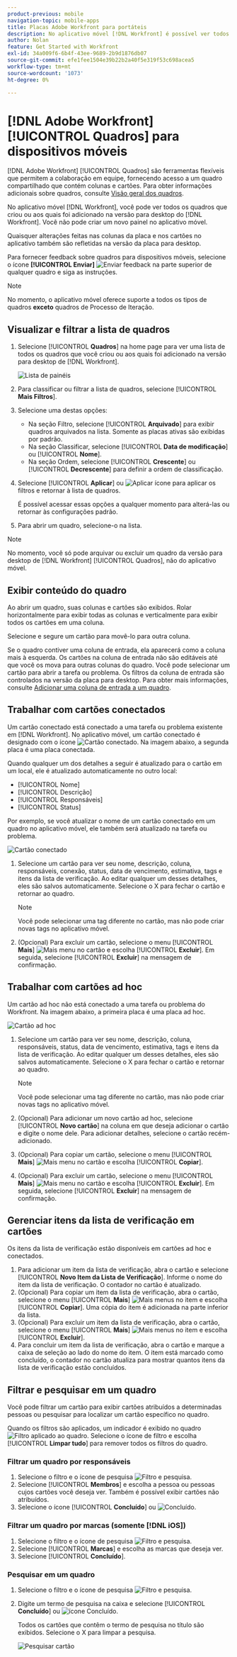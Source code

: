 ```yaml
---
product-previous: mobile
navigation-topic: mobile-apps
title: Placas Adobe Workfront para portáteis
description: No aplicativo móvel [!DNL Workfront] é possível ver todos os quadros criados ou adicionados na versão para desktop do [!DNL Workfront].
author: Nolan
feature: Get Started with Workfront
exl-id: 34a009f6-6b4f-43ee-9689-2b9d1876db07
source-git-commit: efe1fee1504e39b22b2a40f5e319f53c698acea5
workflow-type: tm+mt
source-wordcount: '1073'
ht-degree: 0%

---
```


# [!DNL Adobe Workfront] [!UICONTROL Quadros] para dispositivos móveis

[!DNL Adobe Workfront] [!UICONTROL Quadros] são ferramentas flexíveis que permitem a colaboração em equipe, fornecendo acesso a um quadro compartilhado que contém colunas e cartões. Para obter informações adicionais sobre quadros, consulte [Visão geral dos quadros](/help/quicksilver/agile/boards-overview.md).

No aplicativo móvel [!DNL Workfront], você pode ver todos os quadros que criou ou aos quais foi adicionado na versão para desktop do [!DNL Workfront]. Você não pode criar um novo painel no aplicativo móvel.

Quaisquer alterações feitas nas colunas da placa e nos cartões no aplicativo também são refletidas na versão da placa para desktop.

Para fornecer feedback sobre quadros para dispositivos móveis, selecione o ícone **[!UICONTROL Enviar]** ![Enviar feedback](assets/mobile-send-feedback-icon.png) na parte superior de qualquer quadro e siga as instruções.

>[!NOTE]
>
>No momento, o aplicativo móvel oferece suporte a todos os tipos de quadros **exceto** quadros de Processo de Iteração.

## Visualizar e filtrar a lista de quadros

1. Selecione [!UICONTROL **Quadros**] na home page para ver uma lista de todos os quadros que você criou ou aos quais foi adicionado na versão para desktop de [!DNL Workfront].

   ![Lista de painéis](assets/mobile-all-boards-displayed.png)

1. Para classificar ou filtrar a lista de quadros, selecione [!UICONTROL **Mais Filtros**].
1. Selecione uma destas opções:

   * Na seção Filtro, selecione [!UICONTROL **Arquivado**] para exibir quadros arquivados na lista. Somente as placas ativas são exibidas por padrão.
   * Na seção Classificar, selecione [!UICONTROL **Data de modificação**] ou [!UICONTROL **Nome**].
   * Na seção Ordem, selecione [!UICONTROL **Crescente**] ou [!UICONTROL **Decrescente**] para definir a ordem de classificação.

1. Selecione [!UICONTROL **Aplicar**] ou ![Aplicar ícone](assets/mobile-apply-icon-checkmark.png) para aplicar os filtros e retornar à lista de quadros.

   É possível acessar essas opções a qualquer momento para alterá-las ou retornar às configurações padrão.

1. Para abrir um quadro, selecione-o na lista.

>[!NOTE]
>
>No momento, você só pode arquivar ou excluir um quadro da versão para desktop de [!DNL Workfront] [!UICONTROL Quadros], não do aplicativo móvel.

## Exibir conteúdo do quadro

Ao abrir um quadro, suas colunas e cartões são exibidos. Rolar horizontalmente para exibir todas as colunas e verticalmente para exibir todos os cartões em uma coluna.

Selecione e segure um cartão para movê-lo para outra coluna.

Se o quadro contiver uma coluna de entrada, ela aparecerá como a coluna mais à esquerda. Os cartões na coluna de entrada não são editáveis até que você os mova para outras colunas do quadro. Você pode selecionar um cartão para abrir a tarefa ou problema. Os filtros da coluna de entrada são controlados na versão da placa para desktop. Para obter mais informações, consulte [Adicionar uma coluna de entrada a um quadro](/help/quicksilver/agile/use-boards-agile-planning-tools/add-intake-column-to-board.md).

## Trabalhar com cartões conectados

Um cartão conectado está conectado a uma tarefa ou problema existente em [!DNL Workfront]. No aplicativo móvel, um cartão conectado é designado com o ícone ![Cartão conectado](assets/mobile-boards-connected-card-icon.png). Na imagem abaixo, a segunda placa é uma placa conectada.

Quando qualquer um dos detalhes a seguir é atualizado para o cartão em um local, ele é atualizado automaticamente no outro local:

* [!UICONTROL Nome]
* [!UICONTROL Descrição]
* [!UICONTROL Responsáveis]
* [!UICONTROL Status]

Por exemplo, se você atualizar o nome de um cartão conectado em um quadro no aplicativo móvel, ele também será atualizado na tarefa ou problema.

![Cartão conectado](assets/mobile-types-of-cards.png)

1. Selecione um cartão para ver seu nome, descrição, coluna, responsáveis, conexão, status, data de vencimento, estimativa, tags e itens da lista de verificação. Ao editar qualquer um desses detalhes, eles são salvos automaticamente. Selecione o X para fechar o cartão e retornar ao quadro.

   >[!NOTE]
   >
   >Você pode selecionar uma tag diferente no cartão, mas não pode criar novas tags no aplicativo móvel.

1. (Opcional) Para excluir um cartão, selecione o menu [!UICONTROL **Mais**] ![Mais menu](assets/more-icon-spectrum.png) no cartão e escolha [!UICONTROL **Excluir**]. Em seguida, selecione [!UICONTROL **Excluir**] na mensagem de confirmação.

## Trabalhar com cartões ad hoc

Um cartão ad hoc não está conectado a uma tarefa ou problema do Workfront. Na imagem abaixo, a primeira placa é uma placa ad hoc.

![Cartão ad hoc](assets/mobile-types-of-cards.png)

1. Selecione um cartão para ver seu nome, descrição, coluna, responsáveis, status, data de vencimento, estimativa, tags e itens da lista de verificação. Ao editar qualquer um desses detalhes, eles são salvos automaticamente. Selecione o X para fechar o cartão e retornar ao quadro.

   >[!NOTE]
   >
   >Você pode selecionar uma tag diferente no cartão, mas não pode criar novas tags no aplicativo móvel.

1. (Opcional) Para adicionar um novo cartão ad hoc, selecione [!UICONTROL **Novo cartão**] na coluna em que deseja adicionar o cartão e digite o nome dele. Para adicionar detalhes, selecione o cartão recém-adicionado.

1. (Opcional) Para copiar um cartão, selecione o menu [!UICONTROL **Mais**] ![Mais menu](assets/more-icon-spectrum.png) no cartão e escolha [!UICONTROL **Copiar**].

1. (Opcional) Para excluir um cartão, selecione o menu [!UICONTROL **Mais**] ![Mais menu](assets/more-icon-spectrum.png) no cartão e escolha [!UICONTROL **Excluir**]. Em seguida, selecione [!UICONTROL **Excluir**] na mensagem de confirmação.

## Gerenciar itens da lista de verificação em cartões

Os itens da lista de verificação estão disponíveis em cartões ad hoc e conectados.

1. Para adicionar um item da lista de verificação, abra o cartão e selecione [!UICONTROL **Novo Item da Lista de Verificação**]. Informe o nome do item da lista de verificação. O contador no cartão é atualizado.
1. (Opcional) Para copiar um item da lista de verificação, abra o cartão, selecione o menu [!UICONTROL **Mais**] ![Mais menus](assets/more-icon-spectrum.png) no item e escolha [!UICONTROL **Copiar**]. Uma cópia do item é adicionada na parte inferior da lista.
1. (Opcional) Para excluir um item da lista de verificação, abra o cartão, selecione o menu [!UICONTROL **Mais**] ![Mais menus](assets/more-icon-spectrum.png) no item e escolha [!UICONTROL **Excluir**].
1. Para concluir um item da lista de verificação, abra o cartão e marque a caixa de seleção ao lado do nome do item.
O item está marcado como concluído, o contador no cartão atualiza para mostrar quantos itens da lista de verificação estão concluídos.

## Filtrar e pesquisar em um quadro

Você pode filtrar um cartão para exibir cartões atribuídos a determinadas pessoas ou pesquisar para localizar um cartão específico no quadro.

Quando os filtros são aplicados, um indicador é exibido no quadro ![Filtro aplicado ao quadro](assets/active-filter-mobile-boards.png). Selecione o ícone de filtro e escolha [!UICONTROL **Limpar tudo**] para remover todos os filtros do quadro.

### Filtrar um quadro por responsáveis

1. Selecione o filtro e o ícone de pesquisa ![Filtro e pesquisa](assets/filter-search-icon-mobile-boards.png).
1. Selecione [!UICONTROL **Membros**] e escolha a pessoa ou pessoas cujos cartões você deseja ver. Também é possível exibir cartões não atribuídos.
1. Selecione o ícone [!UICONTROL **Concluído**] ou ![Concluído](assets/mobile-apply-icon-checkmark.png).

### Filtrar um quadro por marcas (somente [!DNL iOS])

1. Selecione o filtro e o ícone de pesquisa ![Filtro e pesquisa](assets/filter-search-icon-mobile-boards.png).
1. Selecione [!UICONTROL **Marcas**] e escolha as marcas que deseja ver.
1. Selecione [!UICONTROL **Concluído**].

### Pesquisar em um quadro

1. Selecione o filtro e o ícone de pesquisa ![Filtro e pesquisa](assets/filter-search-icon-mobile-boards.png).
1. Digite um termo de pesquisa na caixa e selecione [!UICONTROL **Concluído**] ou ![ícone Concluído](assets/mobile-apply-icon-checkmark.png).

   Todos os cartões que contêm o termo de pesquisa no título são exibidos.
Selecione o X para limpar a pesquisa.

   ![Pesquisar cartão](assets/mobile-search-for-card.png)
